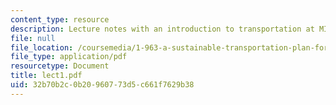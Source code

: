 ```yaml
---
content_type: resource
description: Lecture notes with an introduction to transportation at MIT.
file: null
file_location: /coursemedia/1-963-a-sustainable-transportation-plan-for-mit-spring-2007/32b70b2c0b20960773d5c661f7629b38_lect1.pdf
file_type: application/pdf
resourcetype: Document
title: lect1.pdf
uid: 32b70b2c-0b20-9607-73d5-c661f7629b38
---
```

